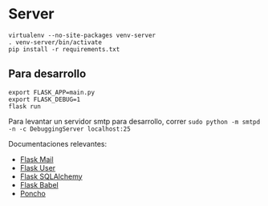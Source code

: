 # Server

```
virtualenv --no-site-packages venv-server
. venv-server/bin/activate
pip install -r requirements.txt

```

## Para desarrollo

```
export FLASK_APP=main.py
export FLASK_DEBUG=1
flask run
```

Para levantar un servidor smtp para desarrollo, correr `sudo python -m smtpd -n -c DebuggingServer localhost:25`

Documentaciones relevantes:
- [Flask Mail](https://pythonhosted.org/Flask-Mail/)
- [Flask User](https://pythonhosted.org/Flask-User/)
- [Flask SQLAlchemy](http://flask-sqlalchemy.pocoo.org/)
- [Flask Babel](https://pythonhosted.org/Flask-Babel/)
- [Poncho](http://argob.github.io/poncho/)